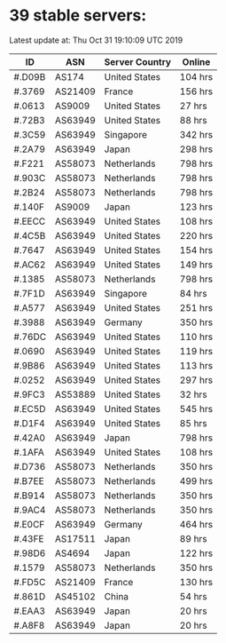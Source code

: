 # 39 stable servers:

Latest update at: Thu Oct 31 19:10:09 UTC 2019

| ID | ASN | Server Country | Online |
| -- | --- | -------------- | ------ |
| #.D09B | AS174 | United States | 104 hrs |
| #.3769 | AS21409 | France | 156 hrs |
| #.0613 | AS9009 | United States | 27 hrs |
| #.72B3 | AS63949 | United States | 88 hrs |
| #.3C59 | AS63949 | Singapore | 342 hrs |
| #.2A79 | AS63949 | Japan | 298 hrs |
| #.F221 | AS58073 | Netherlands | 798 hrs |
| #.903C | AS58073 | Netherlands | 798 hrs |
| #.2B24 | AS58073 | Netherlands | 798 hrs |
| #.140F | AS9009 | Japan | 123 hrs |
| #.EECC | AS63949 | United States | 108 hrs |
| #.4C5B | AS63949 | United States | 220 hrs |
| #.7647 | AS63949 | United States | 154 hrs |
| #.AC62 | AS63949 | United States | 149 hrs |
| #.1385 | AS58073 | Netherlands | 798 hrs |
| #.7F1D | AS63949 | Singapore | 84 hrs |
| #.A577 | AS63949 | United States | 251 hrs |
| #.3988 | AS63949 | Germany | 350 hrs |
| #.76DC | AS63949 | United States | 110 hrs |
| #.0690 | AS63949 | United States | 119 hrs |
| #.9B86 | AS63949 | United States | 113 hrs |
| #.0252 | AS63949 | United States | 297 hrs |
| #.9FC3 | AS53889 | United States | 32 hrs |
| #.EC5D | AS63949 | United States | 545 hrs |
| #.D1F4 | AS63949 | United States | 85 hrs |
| #.42A0 | AS63949 | Japan | 798 hrs |
| #.1AFA | AS63949 | United States | 108 hrs |
| #.D736 | AS58073 | Netherlands | 350 hrs |
| #.B7EE | AS58073 | Netherlands | 499 hrs |
| #.B914 | AS58073 | Netherlands | 350 hrs |
| #.9AC4 | AS58073 | Netherlands | 350 hrs |
| #.E0CF | AS63949 | Germany | 464 hrs |
| #.43FE | AS17511 | Japan | 89 hrs |
| #.98D6 | AS4694 | Japan | 122 hrs |
| #.1579 | AS58073 | Netherlands | 350 hrs |
| #.FD5C | AS21409 | France | 130 hrs |
| #.861D | AS45102 | China | 54 hrs |
| #.EAA3 | AS63949 | Japan | 20 hrs |
| #.A8F8 | AS63949 | Japan | 20 hrs |

